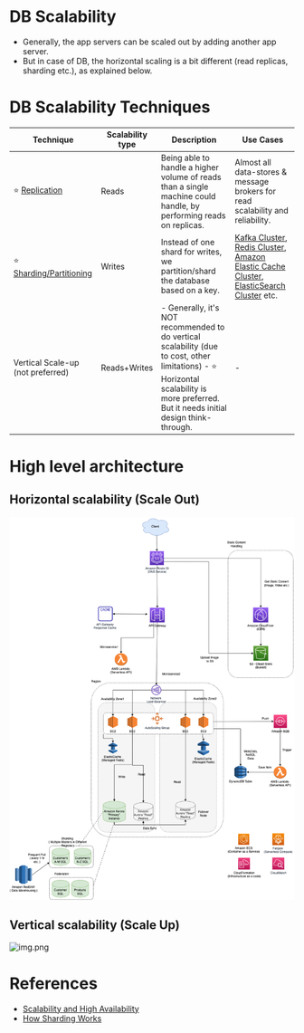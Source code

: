 # DB Scalability
- Generally, the app servers can be scaled out by adding another app server.
- But in case of DB, the horizontal scaling is a bit different (read replicas, sharding etc.), as explained below.

# DB Scalability Techniques

| Technique                                                          | Scalability type | Description                                                                                                                                                                                 | Use Cases                                                                                                                                                                                                                                                                                                                                                                                                              |
|--------------------------------------------------------------------|------------------|---------------------------------------------------------------------------------------------------------------------------------------------------------------------------------------------|------------------------------------------------------------------------------------------------------------------------------------------------------------------------------------------------------------------------------------------------------------------------------------------------------------------------------------------------------------------------------------------------------------------------|
| :star: [Replication](../Database/ReplicationAndDataConsistency.md) | Reads            | Being able to handle a higher volume of reads than a single machine could handle, by performing reads on replicas.                                                                          | Almost all data-stores & message brokers for read scalability and reliability.                                                                                                                                                                                                                                                                                                                                         |
| :star: [Sharding/Partitioning](../Database/ConsistentHashing.md)   | Writes           | Instead of one shard for writes, we partition/shard the database based on a key.                                                                                                            | [Kafka Cluster](../../4_MessageBrokers/Kafka/Readme.md), [Redis Cluster](../../3_DatabaseComponents/In-Memory-Cache/Redis/RedisCluster.md), [Amazon Elastic Cache Cluster](../../../2_AWSComponents/6_DatabaseServices/AmazonElasticCache.md#redis-cluster-mode-disabled-vs-redis-cluster-mode-enabled), [ElasticSearch Cluster](../../3_DatabaseComponents/Search-Indexes/ElasticSearch/ElasticSearchCluster.md) etc. |
| Vertical Scale-up (not preferred)                                  | Reads+Writes     | - Generally, it's NOT recommended to do vertical scalability (due to cost, other limitations) - :star: Horizontal scalability is more preferred. But it needs initial design think-through. | -                                                                                                                                                                                                                                                                                                                                                                                                                      |

# High level architecture

## Horizontal scalability (Scale Out)

![img.png](../../../2_AWSComponents/0_AWSDesigns/DesignScalableSystemWithRDMS/assets/DesignScalableSystemWithRelationalDBOnAWS.drawio.png)


## Vertical scalability (Scale Up)

![img.png](https://dzone.com/storage/temp/5747695-picture2.png)

# References
- [Scalability and High Availability](https://dzone.com/refcardz/scalability)
- [How Sharding Works](https://medium.com/@jeeyoungk/how-sharding-works-b4dec46b3f6)